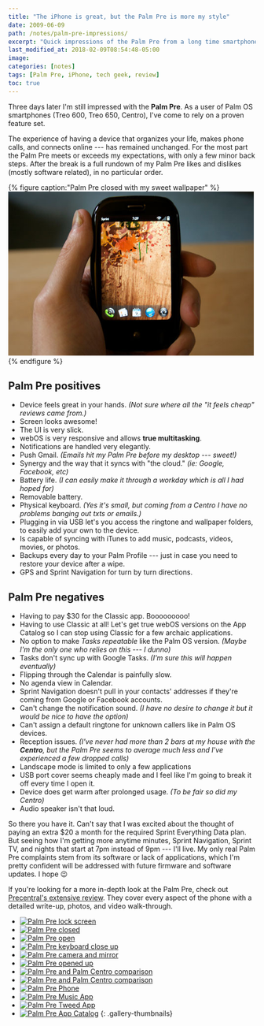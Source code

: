 ```yaml
---
title: "The iPhone is great, but the Palm Pre is more my style"
date: 2009-06-09
path: /notes/palm-pre-impressions/
excerpt: "Quick impressions of the Palm Pre from a long time smartphone user."
last_modified_at: 2018-02-09T08:54:48-05:00
image: 
categories: [notes]
tags: [Palm Pre, iPhone, tech geek, review]
toc: true
---
```


Three days later I'm still impressed with the **Palm Pre**. As a user of Palm OS smartphones (Treo 600, Treo 650, Centro), I've come to rely on a proven feature set.

The experience of having a device that organizes your life, makes phone calls, and connects online --- has remained unchanged. For the most part the Palm Pre meets or exceeds my expectations, with only a few minor back steps. After the break is a full rundown of my Palm Pre likes and dislikes (mostly software related), in no particular order.

{% figure caption:"Palm Pre closed with my sweet wallpaper" %}
![Palm Pre closed](../../images/palm-pre-wallpaper.jpg)
{% endfigure %}

## Palm Pre positives

* Device feels great in your hands. *(Not sure where all the "it feels cheap" reviews came from.)*
* Screen looks awesome!
* The UI is very slick.
* webOS is very responsive and allows **true multitasking**.
* Notifications are handled very elegantly.
* Push Gmail. *(Emails hit my Palm Pre before my desktop --- sweet!)*
* Synergy and the way that it syncs with "the cloud." *(ie: Google, Facebook, etc)*
* Battery life. *(I can easily make it through a workday which is all I had hoped for)*
* Removable battery.
* Physical keyboard. *(Yes it's small, but coming from a Centro I have no problems banging out txts or emails.)*
* Plugging in via USB let's you access the ringtone and wallpaper folders, to easily add your own to the device.
* Is capable of syncing with iTunes to add music, podcasts, videos, movies, or photos.
* Backups every day to your Palm Profile --- just in case you need to restore your device after a wipe.
* GPS and Sprint Navigation for turn by turn directions.

## Palm Pre negatives

* Having to pay $30 for the Classic app. Booooooooo!
* Having to use Classic at all! Let's get true webOS versions on the App Catalog so I can stop using Classic for a few archaic applications.
* No option to make *Tasks repeatable* like the Palm OS version. *(Maybe I'm the only one who relies on this --- I dunno)*
* Tasks don't sync up with Google Tasks. *(I'm sure this will happen eventually)*
* Flipping through the Calendar is painfully slow.
* No agenda view in Calendar.
* Sprint Navigation doesn't pull in your contacts' addresses if they're coming from Google or Facebook accounts.
* Can't change the notification sound. *(I have no desire to change it but it would be nice to have the option)*
* Can't assign a default ringtone for unknown callers like in Palm OS devices.
* Reception issues. *(I've never had more than 2 bars at my house with the **Centro**, but the Palm Pre seems to average much less and I've experienced a few dropped calls)*
* Landscape mode is limited to only a few applications
* USB port cover seems cheaply made and I feel like I'm going to break it off every time I open it.
* Device does get warm after prolonged usage. *(To be fair so did my Centro)*
* Audio speaker isn't that loud.

So there you have it. Can't say that I was excited about the thought of paying an extra $20 a month for the required Sprint Everything Data plan. But seeing how I'm getting more anytime minutes, Sprint Navigation, Sprint TV, and nights that start at 7pm instead of 9pm --- I'll live. My only real Palm Pre complaints stem from its software or lack of applications, which I'm pretty confident will be addressed with future firmware and software updates. I hope :wink:

If you're looking for a more in-depth look at the Palm Pre, check out [Precentral's extensive review](https://web.archive.org/web/20100613121400/http://www.precentral.net/palm-pre-review). They cover every aspect of the phone with a detailed write-up, photos, and video walk-through.

* [![Palm Pre lock screen](../../images/354t.jpg)](../../images/354.jpg)
* [![Palm Pre closed](../../images/355t.jpg)](../../images/355.jpg)
* [![Palm Pre open](../../images/356t.jpg)](../../images/356.jpg)
* [![Palm Pre keyboard close up](../../images/357t.jpg)](../../images/357.jpg)
* [![Palm Pre camera and mirror](../../images/358t.jpg)](../../images/358.jpg)
* [![Palm Pre opened up](../../images/359t.jpg)](../../images/359.jpg)
* [![Palm Pre and Palm Centro comparison](../../images/360t.jpg)](../../images/360.jpg)
* [![Palm Pre and Palm Centro comparison](../../images/361t.jpg)](../../images/361.jpg)
* [![Palm Pre Phone](../../images/362t.jpg)](../../images/362.jpg)
* [![Palm Pre Music App](../../images/363t.jpg)](../../images/363.jpg)
* [![Palm Pre Tweed App](../../images/364t.jpg)](../../images/364.jpg)
* [![Palm Pre App Catalog](../../images/365t.jpg)](../../images/365.jpg)
{: .gallery-thumbnails}
